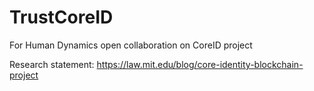# TrustCoreID
For Human Dynamics open collaboration on CoreID project

Research statement: https://law.mit.edu/blog/core-identity-blockchain-project

